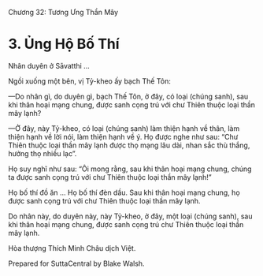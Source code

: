  

Chương 32: Tương Ưng Thần Mây

# 3\. Ủng Hộ Bố Thí

Nhân duyên ở Sāvatthi …

Ngồi xuống một bên, vị Tỷ-kheo ấy bạch Thế Tôn:

—Do nhân gì, do duyên gì, bạch Thế Tôn, ở đây, có loại (chúng sanh), sau khi thân hoại mạng chung, được sanh cọng trú với chư Thiên thuộc loại thần mây lạnh?

—Ở đây, này Tỷ-kheo, có loại (chúng sanh) làm thiện hạnh về thân, làm thiện hạnh về lời nói, làm thiện hạnh về ý. Họ được nghe như sau: “Chư Thiên thuộc loại thần mây lạnh được thọ mạng lâu dài, nhan sắc thù thắng, hưởng thọ nhiều lạc”.

Họ suy nghĩ như sau: “Ôi mong rằng, sau khi thân hoại mạng chung, chúng ta được sanh cọng trú với chư Thiên thuộc loại thần mây lạnh!”

Họ bố thí đồ ăn … Họ bố thí đèn dầu. Sau khi thân hoại mạng chung, họ được sanh cọng trú với chư Thiên thuộc loại thần mây lạnh.

Do nhân này, do duyên này, này Tỷ-kheo, ở đây, một loại (chúng sanh), sau khi thân hoại mạng chung, được sanh cọng trú chư Thiên thuộc loại thần mây lạnh.

Hòa thượng Thích Minh Châu dịch Việt.

Prepared for SuttaCentral by Blake Walsh.